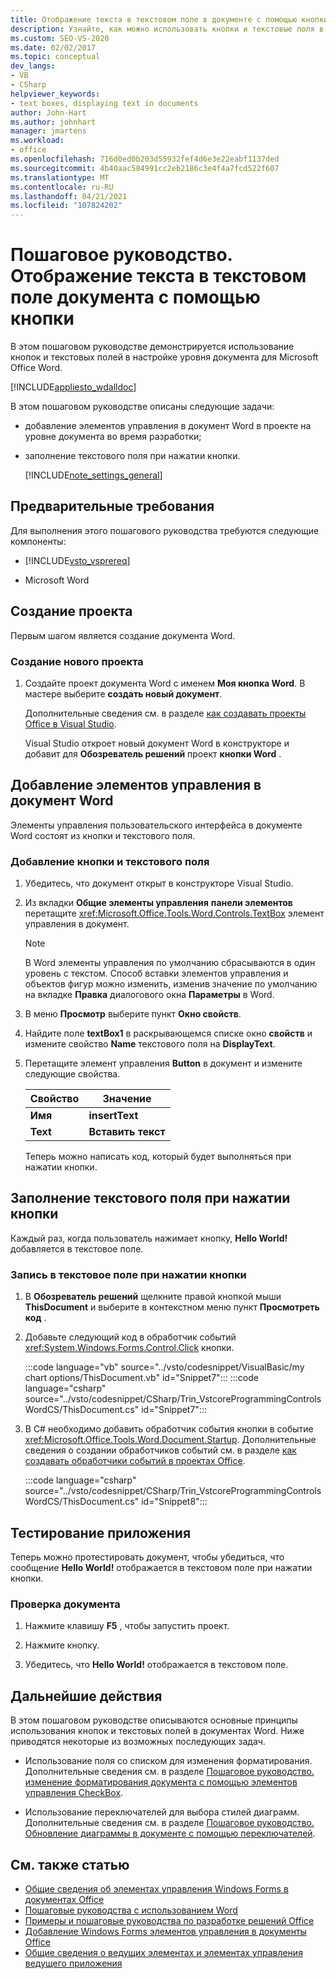 ```yaml
---
title: Отображение текста в текстовом поле в документе с помощью кнопки
description: Узнайте, как можно использовать кнопки и текстовые поля в настройке уровня документа для Microsoft Word.
ms.custom: SEO-VS-2020
ms.date: 02/02/2017
ms.topic: conceptual
dev_langs:
- VB
- CSharp
helpviewer_keywords:
- text boxes, displaying text in documents
author: John-Hart
ms.author: johnhart
manager: jmartens
ms.workload:
- office
ms.openlocfilehash: 716d0ed0b203d55932fef4d6e3e22eabf1137ded
ms.sourcegitcommit: 4b40aac584991cc2eb2186c3e4f4a7fcd522f607
ms.translationtype: MT
ms.contentlocale: ru-RU
ms.lasthandoff: 04/21/2021
ms.locfileid: "107824202"
---
```

# <a name="walkthrough-display-text-in-a-text-box-in-a-document-using-a-button"></a>Пошаговое руководство. Отображение текста в текстовом поле документа с помощью кнопки
  В этом пошаговом руководстве демонстрируется использование кнопок и текстовых полей в настройке уровня документа для Microsoft Office Word.

 [!INCLUDE[appliesto_wdalldoc](../vsto/includes/appliesto-wdalldoc-md.md)]

 В этом пошаговом руководстве описаны следующие задачи:

- добавление элементов управления в документ Word в проекте на уровне документа во время разработки;

- заполнение текстового поля при нажатии кнопки.

  [!INCLUDE[note_settings_general](../sharepoint/includes/note-settings-general-md.md)]

## <a name="prerequisites"></a>Предварительные требования
 Для выполнения этого пошагового руководства требуются следующие компоненты:

- [!INCLUDE[vsto_vsprereq](../vsto/includes/vsto-vsprereq-md.md)]

- Microsoft Word

## <a name="create-the-project"></a>Создание проекта
 Первым шагом является создание документа Word.

### <a name="to-create-a-new-project"></a>Создание нового проекта

1. Создайте проект документа Word с именем **Моя кнопка Word**. В мастере выберите **создать новый документ**.

     Дополнительные сведения см. в разделе [как создавать проекты Office в Visual Studio](../vsto/how-to-create-office-projects-in-visual-studio.md).

     Visual Studio откроет новый документ Word в конструкторе и добавит для **Обозреватель решений** проект **кнопки Word** .

## <a name="add-controls-to-the-word-document"></a>Добавление элементов управления в документ Word
 Элементы управления пользовательского интерфейса в документе Word состоят из кнопки и текстового поля.

### <a name="to-add-a-button-and-a-text-box"></a>Добавление кнопки и текстового поля

1. Убедитесь, что документ открыт в конструкторе Visual Studio.

2. Из вкладки **Общие элементы управления** **панели элементов** перетащите <xref:Microsoft.Office.Tools.Word.Controls.TextBox> элемент управления в документ.

   > [!NOTE]
   > В Word элементы управления по умолчанию сбрасываются в один уровень с текстом. Способ вставки элементов управления и объектов фигур можно изменить, изменив значение по умолчанию на вкладке **Правка** диалогового окна **Параметры** в Word.

3. В меню **Просмотр** выберите пункт **Окно свойств**.

4. Найдите поле **textBox1** в раскрывающемся списке окно **свойств** и измените свойство **Name** текстового поля на **DisplayText**.

5. Перетащите элемент управления **Button** в документ и измените следующие свойства.

   |Свойство|Значение|
   |--------------|-----------|
   |**Имя**|**insertText**|
   |**Text**|**Вставить текст**|

   Теперь можно написать код, который будет выполняться при нажатии кнопки.

## <a name="populate-the-text-box-when-the-button-is-clicked"></a>Заполнение текстового поля при нажатии кнопки
 Каждый раз, когда пользователь нажимает кнопку, **Hello World!** добавляется в текстовое поле.

### <a name="to-write-to-the-text-box-when-the-button-is-clicked"></a>Запись в текстовое поле при нажатии кнопки

1. В **Обозреватель решений** щелкните правой кнопкой мыши **ThisDocument** и выберите в контекстном меню пункт **Просмотреть код** .

2. Добавьте следующий код в обработчик событий <xref:System.Windows.Forms.Control.Click> кнопки.

     :::code language="vb" source="../vsto/codesnippet/VisualBasic/my chart options/ThisDocument.vb" id="Snippet7":::
     :::code language="csharp" source="../vsto/codesnippet/CSharp/Trin_VstcoreProgrammingControlsWordCS/ThisDocument.cs" id="Snippet7":::

3. В C# необходимо добавить обработчик события кнопки в событие <xref:Microsoft.Office.Tools.Word.Document.Startup>. Дополнительные сведения о создании обработчиков событий см. в разделе [как создавать обработчики событий в проектах Office](../vsto/how-to-create-event-handlers-in-office-projects.md).

     :::code language="csharp" source="../vsto/codesnippet/CSharp/Trin_VstcoreProgrammingControlsWordCS/ThisDocument.cs" id="Snippet8":::

## <a name="test-the-application"></a>Тестирование приложения
 Теперь можно протестировать документ, чтобы убедиться, что сообщение **Hello World!** отображается в текстовом поле при нажатии кнопки.

### <a name="to-test-your-document"></a>Проверка документа

1. Нажмите клавишу **F5** , чтобы запустить проект.

2. Нажмите кнопку.

3. Убедитесь, что **Hello World!** отображается в текстовом поле.

## <a name="next-steps"></a>Дальнейшие действия
 В этом пошаговом руководстве описываются основные принципы использования кнопок и текстовых полей в документах Word. Ниже приводятся некоторые из возможных последующих задач.

- Использование поля со списком для изменения форматирования. Дополнительные сведения см. в разделе [Пошаговое руководство. изменение форматирования документа с помощью элементов управления CheckBox](../vsto/walkthrough-changing-document-formatting-using-checkbox-controls.md).

- Использование переключателей для выбора стилей диаграмм. Дополнительные сведения см. в разделе [Пошаговое руководство. Обновление диаграммы в документе с помощью переключателей](../vsto/walkthrough-updating-a-chart-in-a-document-using-radio-buttons.md).

## <a name="see-also"></a>См. также статью
- [Общие сведения об элементах управления Windows Forms в документах Office](../vsto/windows-forms-controls-on-office-documents-overview.md)
- [Пошаговые руководства с использованием Word](../vsto/walkthroughs-using-word.md)
- [Примеры и пошаговые руководства по разработке решений Office](../vsto/office-development-samples-and-walkthroughs.md)
- [Добавление Windows Forms элементов управления в документы Office](../vsto/how-to-add-windows-forms-controls-to-office-documents.md)
- [Общие сведения о ведущих элементах и элементах управления ведущего приложения](../vsto/host-items-and-host-controls-overview.md)
